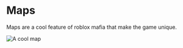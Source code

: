 # Maps

Maps are a cool feature of roblox mafia that make the game unique.

![A cool map](https://media.discordapp.net/attachments/1114972660527534131/1296506529842856036/Screenshot_2024-10-17_at_17.13.52.png?ex=67e0dc0c&is=67df8a8c&hm=cc94cb6c74dbcfdec230eaf11dfc00fead1b3b76720772a368f2d2f9dccaeb06&=&format=webp&quality=lossless&width=2464&height=1328)